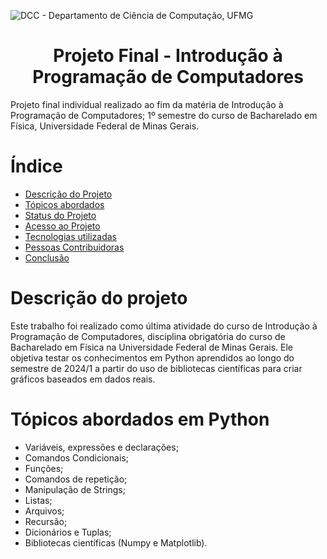 ![DCC - Departamento de Ciência de Computação, UFMG](https://github.com/user-attachments/assets/ee7380da-66ff-42bc-ab70-03f6de4fe0ce)

<h1 align="center"> Projeto Final - Introdução à Programação de Computadores </h1>
Projeto final individual realizado ao fim da matéria de Introdução à Programação de Computadores; 1º semestre do curso de Bacharelado em Física, Universidade Federal de Minas Gerais.

# Índice

* [Descrição do Projeto](#descrição-do-projeto)
* [Tópicos abordados](#topicos-abordados)
* [Status do Projeto](#status-do-Projeto)
* [Acesso ao Projeto](#acesso-ao-projeto)
* [Tecnologias utilizadas](#tecnologias-utilizadas)
* [Pessoas Contribuidoras](#pessoas-contribuidoras)
* [Conclusão](#conclusão)

# Descrição do projeto
Este trabalho foi realizado como última atividade do curso de Introdução à Programação de Computadores, disciplina obrigatória do curso de Bacharelado em Física na Universidade Federal de Minas Gerais. Ele objetiva testar os conhecimentos em Python aprendidos ao longo do semestre de 2024/1 a partir do uso de bibliotecas científicas para criar gráficos baseados em dados reais. 

# Tópicos abordados em Python
- Variáveis, expressões e declarações;
- Comandos Condicionais;
- Funções;
- Comandos de repetição;
- Manipulação de Strings;
- Listas;
- Arquivos;
- Recursão;
- Dicionários e Tuplas;
- Bibliotecas científicas (Numpy e Matplotlib).
